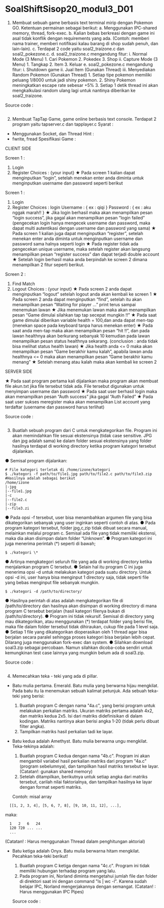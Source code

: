 # SoalShiftSisop20_modul3_D01
1. Membuat sebuah game berbasis text terminal mirip dengan Pokemon GO.
  Ketentuan permainan sebagai berikut:
  a. Menggunakan IPC-shared memory, thread, fork-exec.
  b. Kalian bebas berkreasi dengan game ini asal tidak konflik dengan
     requirements yang ada. (Contoh: memberi nama trainer, memberi notifikasi
     kalau barang di shop sudah penuh, dan lain-lain).
  c. Terdapat 2 code yaitu soal2_traizone.c dan soal2_pokezone.c.
  d. soal2_traizone.c mengandung fitur:
     i. Normal Mode (3 Menu)
        1. Cari Pokemon
        2. Pokedex
        3. Shop
    ii. Capture Mode (3 Menu)
        1. Tangkap
        2. Item 
        3. Keluar
  e. soal2_pokezone.c mengandung fitur:
     i. Shutdown game
    ii. Jual Item (Gunakan Thread)
   iii. Menyediakan Random Pokemon (Gunakan Thread)
        1. Setiap tipe pokemon memiliki peluang 1/8000 untuk jadi shiny pokemon.
        2. Shiny Pokemon meningkatkan escape rate sebesar +5%
        3. Setiap 1 detik thread ini akan mengkalkulasi random ulang lagi untuk nantinya diberikan ke soal2_traizone.
        
  Source code :
  ```
  
  ```
        
2. Membuat TapTap Game, game online berbasis text console. 
Terdapat 2 program yaitu tapserver.c dan tapplayer.c
Syarat :
- Menggunakan Socket, dan Thread
Hint :
- fwrite, fread
Spesifikasi Game :

CLIENT SIDE

Screen 1 :
  1. Login
  2. Register
  Choices : {your input}
  ★ Pada screen 1 kalian dapat menginputkan “login”, setelah menekan enter
  anda diminta untuk menginputkan username dan password seperti berikut

Screen 1 :
  1. Login
  2. Register
  Choices : login
  Username : { ex : qiqi }
  Password : { ex : aku nggak marah!! }
  ★ Jika login berhasil maka akan menampilkan pesan “login success”, jika gagal
  akan menampilkan pesan “login failed” (pengecekan login hanya mengecek
  username dan password, maka dapat multi autentikasi dengan username dan
  password yang sama)
  ★ Pada screen 1 kalian juga dapat menginputkan “register”, setelah menekan
  enter anda diminta untuk menginputkan username dan password sama
  halnya seperti login
  ★ Pada register tidak ada pengecekan unique username, maka setelah register
  akan langsung menampilkan pesan “register success” dan dapat terjadi
  double account
  ★ Setelah login berhasil maka anda berpindah ke screen 2 dimana
  menampilkan 2 fitur seperti berikut.

Screen 2 :
  1. Find Match
  2. Logout
  Choices : {your input}
  ★ Pada screen 2 anda dapat menginputkan “logout” setelah logout anda akan
  kembali ke screen 1
  ★ Pada screen 2 anda dapat menginputkan “find”, setelah itu akan
  menampilkan pesan “Waiting for player ...” print terus sampai menemukan
  lawan
  ★ Jika menemukan lawan maka akan menampilkan pesan “Game dimulai
  silahkan tap tap secepat mungkin !!”
  ★ Pada saat game dimulai diberikan variable health = 100,dan anda dapat
  men-tap (menekan space pada keyboard tanpa harus menekan enter)
  ★ Pada saat anda men-tap maka akan menampilkan pesan “hit !!”, dan pada
  lawan healthnya akan berkurang sebanyak 10 kemudian pada lawan
  menampilkan pesan status healthnya sekarang. (conclusion : anda tidak bisa
  melihat status health lawan)
  ★ Jika health anda <= 0 maka akan menampilkan pesan “Game berakhir kamu
  kalah”, apabila lawan anda healthnya <= 0 maka akan menampilkan pesan
  ”Game berakhir kamu menang”
  ★ Setelah menang atau kalah maka akan kembali ke screen 2

SERVER SIDE

  ★ Pada saat program pertama kali dijalankan maka program akan membuat file
  akun.txt jika file tersebut tidak ada. File tersebut digunakan untuk menyimpan
  username dan password
  ★ Pada saat user berhasil login maka akan menampilkan pesan “Auth success” jika
  gagal “Auth Failed”
  ★ Pada saat user sukses meregister maka akan menampilkan List account yang
  terdaftar (username dan password harus terlihat)
  
  Source code :
  ```
  
  ```
  
3. Buatlah sebuah program dari C untuk mengkategorikan file. Program ini akan
memindahkan file sesuai ekstensinya (tidak case sensitive. JPG dan jpg adalah
sama) ke dalam folder sesuai ekstensinya yang folder hasilnya terdapat di working
directory ketika program kategori tersebut dijalankan.

  ● Semisal program dijalankan:
  ```
  # File kategori terletak di /home/izone/kategori
  $ ./kategori -f path/to/file1.jpg path/to/file2.c path/to/file3.zip
  #Hasilnya adalah sebagai berikut
  /home/izone
  |-jpg
  |--file1.jpg
  |-c
  |--file2.c
  |-zip
  |--file3.zi
  ```
  ● Pada opsi -f tersebut, user bisa menambahkan argumen file yang bisa
  dikategorikan sebanyak yang user inginkan seperti contoh di atas.
  ● Pada program kategori tersebut, folder jpg,c,zip tidak dibuat secara manual,
  melainkan melalui program c. Semisal ada file yang tidak memiliki ekstensi,
  maka dia akan disimpan dalam folder “Unknown”.
  ● Program kategori ini juga menerima perintah (*) seperti di bawah;
  ```
  $ ./kategori \*
  ```
  ● Artinya mengkategori seluruh file yang ada di working directory ketika
  menjalankan program C tersebut.
  ● Selain hal itu program C ini juga menerima opsi -d untuk melakukan kategori
  pada suatu directory. Untuk opsi -d ini, user hanya bisa menginput 1 directory
  saja, tidak seperti file yang bebas menginput file sebanyak mungkin.
  ```
  $ ./kategori -d /path/to/directory/
  ```
  ● Hasilnya perintah di atas adalah mengkategorikan file di /path/to/directory dan
  hasilnya akan disimpan di working directory di mana program C tersebut
  berjalan (hasil kategori filenya bukan di /path/to/directory).
  ● Program ini tidak rekursif. Semisal di directory yang mau dikategorikan, atau
  menggunakan (*) terdapat folder yang berisi file, maka file dalam folder
  tersebut tidak dihiraukan, cukup file pada 1 level saja.
  ● Setiap 1 file yang dikategorikan dioperasikan oleh 1 thread agar bisa berjalan
  secara paralel sehingga proses kategori bisa berjalan lebih cepat. Dilarang
  juga menggunakan fork-exec dan system.
  ● Silahkan download soal3.zip sebagai percobaan. Namun silahkan
  dicoba-coba sendiri untuk kemungkinan test case lainnya yang mungkin
  belum ada di soal3.zip.
  
  Source code : 
  ```
  
  ```
4. Memecahkan teka - teki yang ada di pillar.

- Batu mulia pertama. Emerald. Batu mulia yang berwarna hijau mengkilat. Pada
  batu itu Ia menemukan sebuah kalimat petunjuk. Ada sebuah teka-teki yang berisi:
  
  1. Buatlah program C dengan nama "4a.c", yang berisi program untuk
  melakukan perkalian matriks. Ukuran matriks pertama adalah 4x2, dan
  matriks kedua 2x5. Isi dari matriks didefinisikan di dalam kodingan. Matriks
  nantinya akan berisi angka 1-20 (tidak perlu dibuat filter angka).
  2. Tampilkan matriks hasil perkalian tadi ke layar.

- Batu kedua adalah Amethyst. Batu mulia berwarna ungu mengkilat. Teka-tekinya
  adalah:

  1. Buatlah program C kedua dengan nama "4b.c". Program ini akan
  mengambil variabel hasil perkalian matriks dari program "4a.c" (program
  sebelumnya), dan tampilkan hasil matriks tersebut ke layar.
  (Catatan!: gunakan shared memory)
  2. Setelah ditampilkan, berikutnya untuk setiap angka dari matriks
  tersebut, carilah nilai faktorialnya, dan tampilkan hasilnya ke layar dengan
  format seperti matriks.

  Contoh: misal array 
```
  [[1, 2, 3, 4], [5, 6, 7, 8], [9, 10, 11, 12], ...],
```
  maka:
```
  1   2   6   24
  120 720 ... ...
  ...
```
  (Catatan! : Harus menggunakan Thread dalam penghitungan aktorial)
  
- Batu ketiga adalah Onyx. Batu mulia berwarna hitam mengkilat. Pecahkan
  teka-teki berikut!

  1. Buatlah program C ketiga dengan nama "4c.c". Program ini tidak
  memiliki hubungan terhadap program yang lalu.
  2. Pada program ini, Norland diminta mengetahui jumlah file dan
  folder di direktori saat ini dengan command "ls | wc -l". Karena sudah belajar
  IPC, Norland mengerjakannya dengan semangat.
  (Catatan! : Harus menggunakan IPC Pipes)
  
  Source code :
  ```
  
  ```
